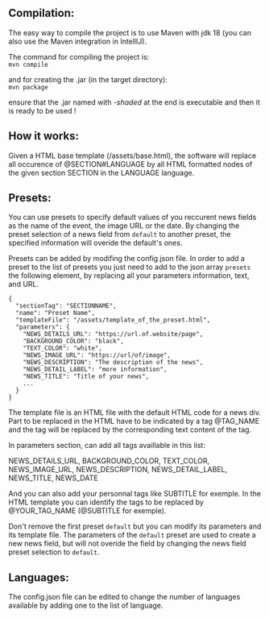 
## Compilation:

The easy way to compile the project is to use Maven with jdk 18 (you can also use the Maven integration in IntellIJ).

The command for compiling the project is:<br>
`mvn compile`

and for creating the .jar (in the target directory):<br>
`mvn package`

ensure that the .jar named with *-shaded* at the end is executable and then it is ready to be used !


## How it works:

Given a HTML base template (/assets/base.html), the software will replace all occurence of @SECTION#LANGUAGE by all HTML formatted nodes of the given section SECTION in the LANGUAGE language.

## Presets:

You can use presets to specify default values of you reccurent news fields as the name of the event, the image URL or the date. By changing the preset selection of a news field from `default` to another preset, the specified information will overide the default's ones.

Presets can be added by modifing the config.json file.
In order to add a preset to the list of presets you just need to add to the json array `presets` the following element, by replacing all your parameters information, text, and URL.

    {
      "sectionTag": "SECTIONNAME",
      "name": "Preset Name",
      "templateFile": "/assets/template_of_the_preset.html",
      "parameters": {
        "NEWS_DETAILS_URL": "https://url.of.website/page",
        "BACKGROUND_COLOR": "black",
        "TEXT_COLOR": "white",
        "NEWS_IMAGE_URL": "https://url/of/image",
        "NEWS_DESCRIPTION": "The description of the news",
        "NEWS_DETAIL_LABEL": "more information",
        "NEWS_TITLE": "Title of your news",
        ...
      }
    }


The template file is an HTML file with the default HTML code for a news div. Part to be replaced in the HTML have to be indicated by a tag @TAG_NAME and the tag will be replaced by the corresponding text content of the tag.  

In parameters section, can add all tags availlable in this list:

NEWS_DETAILS_URL, BACKGROUND_COLOR, TEXT_COLOR, NEWS_IMAGE_URL, NEWS_DESCRIPTION, NEWS_DETAIL_LABEL, NEWS_TITLE, NEWS_DATE

And you can also add your personnal tags like SUBTITLE for exemple. In the HTML template you can identify the tags to be replaced by @YOUR_TAG_NAME (@SUBTITLE for exemple). 

Don't remove the first preset `default` but you can modify its parameters and its template file.
The parameters of the `default` preset are used to create a new news field, but will not overide the field by changing the news field preset selection to `default`.

## Languages:

The config.json file can be edited to change the number of languages available by adding one to the list of language.
